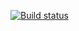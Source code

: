 [![Build status](https://ci.appveyor.com/api/projects/status/28jx8u9yg464mcb5/branch/master?svg=true)](https://ci.appveyor.com/project/DimkaSmile/selenide/branch/master)
